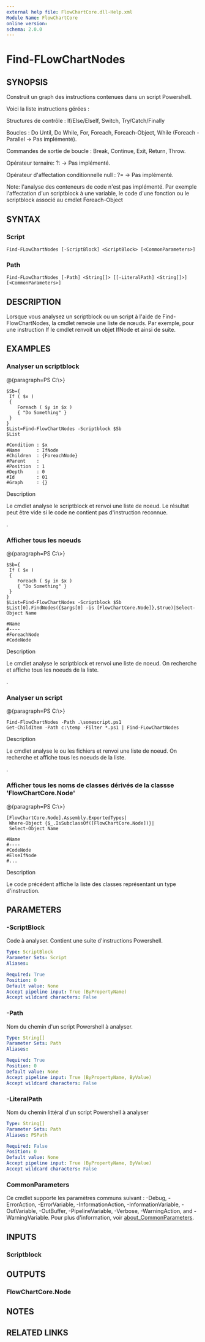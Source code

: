 ```yaml
---
external help file: FlowChartCore.dll-Help.xml
Module Name: FlowChartCore
online version:
schema: 2.0.0
---
```


# Find-FLowChartNodes

## SYNOPSIS
Construit un graph des instructions contenues dans un script Powershell.

Voici la liste instructions gérées :

Structures de contrôle : If/Else/ElseIf, Switch, Try/Catch/Finally

Boucles : Do Until, Do While, For, Foreach, Foreach-Object, While (Foreach -Parallel -> Pas implémenté).

Commandes de sortie de boucle : Break, Continue, Exit, Return, Throw.

Opérateur ternaire:  ?:   -> Pas implémenté.

Opérateur d'affectation conditionnelle null : ?=   -> Pas implémenté.

Note: l'analyse des conteneurs de code n'est pas implémenté. Par exemple l'affectation d'un scriptblock à une variable, le code d'une fonction ou le scriptblock associé au cmdlet Foreach-Object

## SYNTAX

### Script
```
Find-FLowChartNodes [-ScriptBlock] <ScriptBlock> [<CommonParameters>]
```

### Path
```
Find-FLowChartNodes [-Path] <String[]> [[-LiteralPath] <String[]>] [<CommonParameters>]
```

## DESCRIPTION
Lorsque vous analysez un scriptblock ou un script à l'aide de Find-FlowChartNodes, la cmdlet renvoie une liste de nœuds.
Par exemple, pour une instruction If le cmdlet renvoit un objet IfNode et ainsi de suite.

## EXAMPLES

### Analyser un scriptblock
@{paragraph=PS C:\\\>}

```
$Sb={
 If ( $x ) 
 {
    Foreach ( $y in $x ) 
    { "Do Something" }
 }
}
$List=Find-FlowChartNodes -Scriptblock $Sb
$List

#Condition : $x
#Name      : IfNode
#Children  : {ForeachNode}
#Parent    :
#Position  : 1
#Depth     : 0
#Id        : 01
#Graph     : {}

```

Description

Le cmdlet analyse le scriptblock et renvoi une liste de noeud.
Le résultat peut être vide si le code ne contient pas d'instruction reconnue.

.
### Afficher tous les noeuds
@{paragraph=PS C:\\\>}

```
$Sb={
 If ( $x ) 
 {
    Foreach ( $y in $x ) 
    { "Do Something" }
 }
}
$List=Find-FlowChartNodes -Scriptblock $Sb
$List[0].FindNodes({$args[0] -is [FlowChartCore.Node]},$true)|Select-Object Name

#Name
#----
#ForeachNode
#CodeNode

```

Description

Le cmdlet analyse le scriptblock et renvoi une liste de noeud. On recherche et affiche tous les noeuds de la liste.

.
### Analyser un script
@{paragraph=PS C:\\\>}

```
Find-FlowChartNodes -Path .\somescript.ps1
Get-ChildItem -Path c:\temp -Filter *.ps1 | Find-FLowChartNodes
```

Description

Le cmdlet analyse le ou les fichiers et renvoi une liste de noeud. On recherche et affiche tous les noeuds de la liste.

.

### Afficher tous les noms de classes dérivés de la classse 'FlowChartCore.Node'
@{paragraph=PS C:\\\>}

```
[FlowChartCore.Node].Assembly.ExportedTypes|
 Where-Object {$_.IsSubclassOf([FlowChartCore.Node])}|
 Select-Object Name

#Name
#----
#CodeNode
#ElseIfNode
#...

```

Description

Le code précédent affiche la liste des classes représentant un type d'instruction.


## PARAMETERS

### -ScriptBlock
Code à analyser. Contient une suite d'instructions Powershell.

```yaml
Type: ScriptBlock
Parameter Sets: Script
Aliases:

Required: True
Position: 0
Default value: None
Accept pipeline input: True (ByPropertyName)
Accept wildcard characters: False
```

### -Path
Nom du chemin d'un script Powershell à analyser.

```yaml
Type: String[]
Parameter Sets: Path
Aliases:

Required: True
Position: 0
Default value: None
Accept pipeline input: True (ByPropertyName, ByValue)
Accept wildcard characters: False
```

### -LiteralPath
Nom du chemin littéral d'un script Powershell à analyser

```yaml
Type: String[]
Parameter Sets: Path
Aliases: PSPath

Required: False
Position: 0
Default value: None
Accept pipeline input: True (ByPropertyName, ByValue)
Accept wildcard characters: False
```

### CommonParameters
Ce cmdlet supporte les paramètres communs suivant : -Debug, -ErrorAction, -ErrorVariable, -InformationAction, -InformationVariable, -OutVariable, -OutBuffer, -PipelineVariable, -Verbose, -WarningAction, and -WarningVariable. Pour plus d'information, voir [about_CommonParameters](http://go.microsoft.com/fwlink/?LinkID=113216).

## INPUTS

### Scriptblock
## OUTPUTS

### FlowChartCore.Node
## NOTES

## RELATED LINKS
